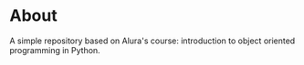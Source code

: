 # About

A simple repository based on Alura's course: introduction to object oriented programming in Python.
